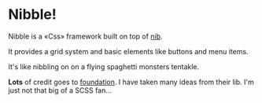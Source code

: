 # Nibble!

Nibble is a «Css» framework built on top of [nib](http://visionmedia.github.com/nib/).

It provides a grid system and basic elements like buttons and menu items.

It's like nibbling on on a flying spaghetti monsters tentakle.


**Lots** of credit goes to [foundation](http://foundation.zurb.com). I have taken
many ideas from their lib. I'm just not that big of a SCSS fan...